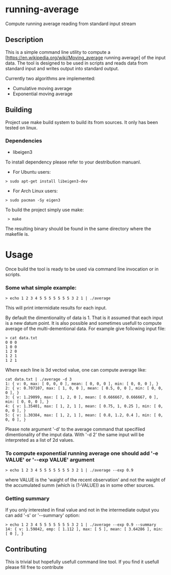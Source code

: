 # running-average
Compute running average reading from standard input stream

## Description 
This is a simple command line utility to compute a [https://en.wikipedia.org/wiki/Moving_average running average] of the input data.
The tool is designed to be used in scripts and reads data from standard input and writes output into standard output.

Currently two algorithms are implemented: 
* Cumulative moving average
* Exponential moving average

## Building 
Project use make build system to build its from sources. It only has been tested on linux.

### Dependencies
- libeigen3

To install dependency please refer to your destribution manuanl.
* For Ubuntu users: 
```
> sudo apt-get install libeigen3-dev
```

* For Arch Linux users:
```
> sudo pacman -Sy eigen3 
```

To build the project simply use make:
```
 > make
```

 The resulting binary should be found in the same directory where the makefile is.


# Usage
Once build the tool is ready to be used via command line invocation or in scripts.

### Some what simple example:
```
> echo 1 2 3 4 5 5 5 5 5 5 5 3 2 1 | ./average
```

This will print intermidiate results for each input. 

By default the dimentionality of data is 1. That is it assumed that each input is a new datum point. 
It is also possible and sometimes usefull to compute average of the multi-dementional data. For example give following input file:

```
> cat data.txt 
0 0 0
1 0 0
1 2 0
1 2 1
1 2 1

```

Where each line is 3d vectod value, one can compute average like:

```
cat data.txt | ./average -d 3
1: { v: 0, max: [ 0, 0, 0 ], mean: [ 0, 0, 0 ], min: [ 0, 0, 0 ], }
2: { v: 0.707107, max: [ 1, 0, 0 ], mean: [ 0.5, 0, 0 ], min: [ 0, 0, 0 ], }
3: { v: 1.29099, max: [ 1, 2, 0 ], mean: [ 0.666667, 0.666667, 0 ], min: [ 0, 0, 0 ], }
4: { v: 1.35401, max: [ 1, 2, 1 ], mean: [ 0.75, 1, 0.25 ], min: [ 0, 0, 0 ], }
5: { v: 1.30384, max: [ 1, 2, 1 ], mean: [ 0.8, 1.2, 0.4 ], min: [ 0, 0, 0 ], }
```

Please note argument '-d' to the average command that specifiled dimentionality of the imput data.
With '-d 2' the same input will be interpreted as a list of 2d values.

### To compute exponential running average one should add '-e VALUE' or '--exp VALUE' argument
```
> echo 1 2 3 4 5 5 5 5 5 5 5 3 2 1 | ./average --exp 0.9
```

where VALUE is the 'waight of the recent observation' and not the waight of the accumulated summ (which is (1-VALUE)) as in some other sources.


### Getting summary
If you only interested in final value and not in the intermediate output you can add '-s' or '--summary' option:
```
> echo 1 2 3 4 5 5 5 5 5 5 5 3 2 1 | ./average --exp 0.9 --summary
14: { v: 1.59842, emp: [ 1.112 ], max: [ 5 ], mean: [ 3.64286 ], min: [ 0 ], }

```

## Contributing
This is trivial but hopefully usefull command line tool. If you find it usefull please fill free to contribute

